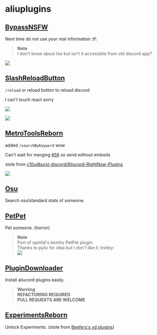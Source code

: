 # aliuplugins

## [BypassNSFW](https://github.com/aeongdesu/aliuplugins/blob/builds/BypassNSFW.zip?raw=true)
Next time do not use your real information :tf:

> **Note**\
> I don't know about tos but isn't it accessible from old discord app?

![](https://user-images.githubusercontent.com/50764666/216804637-e322d6da-10f1-4367-8ea6-7a3288f77f8a.png)

## [SlashReloadButton](https://github.com/aeongdesu/aliuplugins/blob/builds/SlashReloadButton.zip?raw=true)
`/reload` or reload button to reload discord

I can't touch react sorry

![](https://user-images.githubusercontent.com/50764666/216804521-a78965fa-6394-4970-856b-447323c90afe.png)

![](https://user-images.githubusercontent.com/50764666/216804458-7ac857fc-fb57-41c2-903e-48994f2e8397.png)

## [MetroToolsReborn](https://github.com/aeongdesu/aliuplugins/blob/builds/MetroToolsReborn.zip?raw=true)
added `/searchByKeyword` wow

Can't wait for merging [#56](https://github.com/Aliucord/AliucordRN/pull/56) so send without embeds

stole from [c10udburst-discord/Aliucord-RightNow-Plugins](https://github.com/c10udburst-discord/Aliucord-RightNow-Plugins/tree/release/MetroTools)

![](https://user-images.githubusercontent.com/50764666/216804574-c358f8e5-20cd-4791-b752-cf7050a04bb2.png)

## [Osu](https://github.com/aeongdesu/aliuplugins/blob/builds/Osu.zip?raw=true)
Search osu!standard stats of someone.

## [PetPet](https://github.com/aeongdesu/aliuplugins/blob/builds/PetPet.zip?raw=true)
Pet someone. (horror)

> **Note** \
> Port of spinfal's enmity PetPet plugin.\
> Thanks to pylix for idea but I don't like it :trolley:\
> ![](https://user-images.githubusercontent.com/50764666/219431771-ef7549d7-a75e-4e3a-a3b0-9098a4104260.png)

## [PluginDownloader](https://github.com/aeongdesu/aliuplugins/blob/builds/PluginDownloader.zip?raw=true)
Install aliucord plugins easily.

> **Warning** \
> **REFACTORING REQUIRED**\
> **PULL REQUESTS ARE WELCOME**

## [ExperimentsReborn](https://github.com/aeongdesu/aliuplugins/blob/builds/ExperimentsReborn.zip?raw=true)
Unlock Experiments. (stole from [Beefers's vd plugins](https://github.com/Beefers/strife/blob/master/plugins/Experiments/src/index.ts))